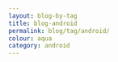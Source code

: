 ```yaml
---
layout: blog-by-tag
title: blog-android
permalink: blog/tag/android/
colour: aqua
category: android
---
```

